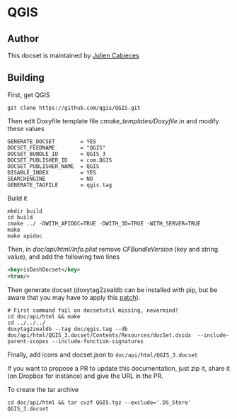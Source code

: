 QGIS
=======================

## Author

This docset is maintained by [Julien Cabieces](https://github.com/troopa81)

## Building

First, get QGIS
```shell
git clone https://github.com/qgis/QGIS.git
```

Then edit Doxyfile template file *cmake_templates/Doxyfile.in* and modify these values
```
GENERATE_DOCSET        = YES
DOCSET_FEEDNAME        = "QGIS"
DOCSET_BUNDLE_ID       = QGIS_3
DOCSET_PUBLISHER_ID    = com.QGIS
DOCSET_PUBLISHER_NAME  = QGIS
DISABLE_INDEX          = YES
SEARCHENGINE           = NO
GENERATE_TAGFILE       = qgis.tag
```

Build it
```shell
mkdir build
cd build
cmake ../ -DWITH_APIDOC=TRUE -DWITH_3D=TRUE -WITH_SERVER=TRUE
make
make apidoc
```
Then, in *doc/api/html/Info.plist* remove *CFBundleVersion* (key and string value), and add the following two lines
```xml
<key>isDashDocset</key>
<true/>
```

Then generate docset (doxytag2zealdb can be installed with pip, but be aware that you may have to apply this [patch](https://github.com/vedvyas/doxytag2zealdb/pull/2)). 
```shell
# First command fail on docsetutil missing, nevermind!
cd doc/api/html && make
cd ../../../
doxytag2zealdb --tag doc/qgis.tag --db doc/api/html/QGIS_3.docset/Contents/Resources/docSet.dsidx  --include-parent-scopes --include-function-signatures
```

Finally, add icons and docset.json to `doc/api/html/QGIS_3.docset`

If you want to propose a PR to update this documentation, just zip it, share it (on Dropbox for instance) and give the URL in the PR.

To create the tar archive

```shell
cd doc/api/html && tar cvzf QGIS.tgz --exclude='.DS_Store' QGIS_3.docset
```
